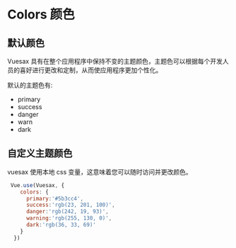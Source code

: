# Colors 颜色

<card subtitle="DefaultColors" :renderCode="false">

## 默认颜色

Vuesax 具有在整个应用程序中保持不变的主题颜色，主题色可以根据每个开发人员的喜好进行更改和定制，从而使应用程序更加个性化。

默认的主题色有:

- primary
- success
- danger
- warn
- dark

</card>


## 自定义主题颜色

vuesax 使用本地 css 变量，这意味着您可以随时访问并更改颜色。

```javascript
 Vue.use(Vuesax, {
    colors: {
      primary:'#5b3cc4',
      success:'rgb(23, 201, 100)',
      danger:'rgb(242, 19, 93)',
      warning:'rgb(255, 130, 0)',
      dark:'rgb(36, 33, 69)'
    }
  })
```
